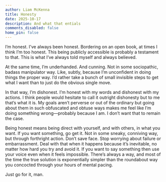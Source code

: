 ```yaml
---
author: Liam McKenna
title: Honesty
date: 2025-10-17
description: And what that entials
comments_disabled: false
home_pin: false
---
```

I’m honest. I’ve always been honest. Bordering on an open book, at times I think I’m too honest. This being publicly accessible is probably a testament to that. This is what I’ve always told myself and always believed.

At the same time, I’m underhanded. And cunning. Not in some sociopathic, badass manipulator way. Like, subtly, because I’m unconfident in doing things the proper way. I’d rather take a bunch of small invisible steps to get what I want than to just do the obvious single move.

In that way, I’m dishonest. I’m honest with my words and dishonest with my actions. I think people would hesitate to call it outright dishonesty but to me that’s what it is. My goals aren’t perverse or out of the ordinary but going about them in such obfuscated and obtuse ways makes me feel like I’m doing something wrong—probably because I am. I don’t want that to remain the case.

Being honest means being direct with yourself, and with others, in what you want. If you want something, go get it. Not in some sneaky, conniving way, but through forthright action. Don’t save face. Stop worrying about failure or embarrassment. Deal with that when it happens because it’s inevitable, no matter how hard you try and avoid it. If you want to say something then use your voice even when it feels impossible. There’s always a way, and most of the time the true solution is exponentially simpler than the roundabout way you concocted through your hours of mental pacing.

Just go for it, man.